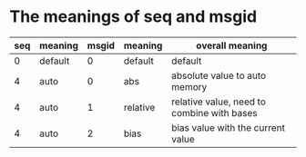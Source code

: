 # The meanings of seq and msgid

| seq | meaning | msgid | meaning | overall meaning |
----|----|----|----|----
|  0  | default |   0   | default |    default      |
|  4  |  auto   |   0   |  abs    | absolute value to auto memory|
|  4  |  auto   |   1   | relative| relative value, need to combine with bases|
|  4  |  auto   |   2   |  bias   | bias value with the current value|
